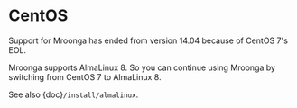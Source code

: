 # CentOS

Support for Mroonga has ended from version 14.04 because of CentOS 7's EOL.

Mroonga supports AlmaLinux 8.
So you can continue using Mroonga by switching from CentOS 7 to AlmaLinux 8.

See also {doc}`/install/almalinux`.
